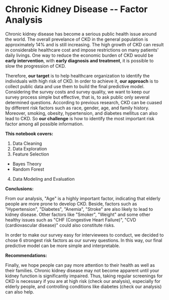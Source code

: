# Chronic Kidney Disease -- Factor Analysis

Chronic kidney disease has become a serious public health issue around the world. The overall prevelance of CKD in the general population is approximately 14% and is still increasing. The high growth of CKD can result
in considerable healthcare cost and impose restrictions on many patients' daily livings. One way to reduce the economic burden of CKD would be <b>early intervention</b>, with <b>early diagnosis and treatment</b>, it
is possible to slow the progression of CKD.

Therefore, <b>our target</b> is to help healthcare organization to identify the individuals with high risk of CKD. In order to achieve it, <b>our approach</b> is to collect public data and use them to build the final predictive model. 
Considering the survey costs and survey quality, we want to keep our survey process simple but effective, that is, to ask public only several determined questions. According to previous research, CKD can be cuased by 
different risk factors such as race, gender, age, and family history. Moreover, smoking, obesity, hypertension, and diabetes mellitus can also lead to CKD. So <b>our challenge</b> is how to identify the most important risk
factor among all possible information. 


<b> This notebook covers:</b><br>
1. Data Cleaning<br>
2. Data Exploration<br>
3. Feature Selection<br>
* Bayes Theory
* Random Forest
4. Data Modeling and Evaluation<br>


<b>Conclusions:</b>

From our analysis, "Age" is a highly important factor, indicating that elderly people are more prone to develop CKD. Beside, factors such as "Hypertension", "Diabetes", "Anemia", "Stroke" are also likely to lead to kidney disease. Other factors like "Smoker", "Weight" and some other healthy issues such as "CHF (Congestive Heart Failure)", "CVD (cardiovascular disease)" could also constitute risks.

In order to make our survey easy for interviewees to conduct, we decided to chose 6 strongest risk factors as our survey questions. In this way, our final predictive model can be more simple and interpretable.


<b>Recommendations:</b>

Finally, we hope people can pay more attention to their health as well as their families. Chronic kidney disease may not become apparent until your kidney function is significantly impaired. Thus, taking regular screenings for CKD is necessary if you are at high risk (check our analysis), especially for elderly people, and controlling conditions like diabetes (check our analysis) can also help.
